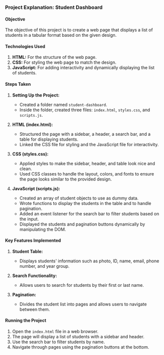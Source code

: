 ### Project Explanation: Student Dashboard

#### Objective
The objective of this project is to create a web page that displays a list of students in a tabular format based on the given design.

#### Technologies Used
1. **HTML:** For the structure of the web page.
2. **CSS:** For styling the web page to match the design.
3. **JavaScript:** For adding interactivity and dynamically displaying the list of students.

#### Steps Taken

1. **Setting Up the Project:**
   - Created a folder named `student-dashboard`.
   - Inside the folder, created three files: `index.html`, `styles.css`, and `scripts.js`.

2. **HTML (index.html):**
   - Structured the page with a sidebar, a header, a search bar, and a table for displaying students.
   - Linked the CSS file for styling and the JavaScript file for interactivity.

3. **CSS (styles.css):**
   - Applied styles to make the sidebar, header, and table look nice and clean.
   - Used CSS classes to handle the layout, colors, and fonts to ensure the page looks similar to the provided design.

4. **JavaScript (scripts.js):**
   - Created an array of student objects to use as dummy data.
   - Wrote functions to display the students in the table and to handle pagination.
   - Added an event listener for the search bar to filter students based on the input.
   - Displayed the students and pagination buttons dynamically by manipulating the DOM.

#### Key Features Implemented
1. **Student Table:**
   - Displays students' information such as photo, ID, name, email, phone number, and year group.

2. **Search Functionality:**
   - Allows users to search for students by their first or last name.

3. **Pagination:**
   - Divides the student list into pages and allows users to navigate between them.

#### Running the Project
1. Open the `index.html` file in a web browser.
2. The page will display a list of students with a sidebar and header.
3. Use the search bar to filter students by name.
4. Navigate through pages using the pagination buttons at the bottom.
